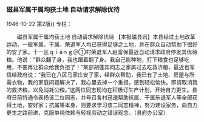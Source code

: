 ### 磁县军属干属均获土地  自动请求解除优待

1946-10-22
第2版()
专栏：

　　磁县军属干属均获土地
    自动请求解除优待
    【本报磁县讯】本县经过土地改革运动，一般军属、干属、荣退军人均已获得足够之土地，并在群众自动帮助下很好的安了家。十一区ｑｉāｎｇ＠①村荣退军人赵富保最近自动请求政府停发其优待粮。他说：“群众翻了身，我也跟着翻了身。我自己能种地，打下粮食也足够吃用，不要再让群众给我负担了！”某部胡蓬宾同志之家属过去吃救济粮，最近也写信给政府说：“我已在八区马家庄安了家，经群众帮助，我已有了土地、房屋与所需衣物，我的家庭问题解决了，我心里去掉一个重担，感到轻松愉快。即请取消我的救济粮，以免消耗公粮。”这两位同志现均在积极订生产计划，开始自力更生。县府日前特通令表扬该二位同志，并号召各村迅速帮助抗属、干属乐退军人等全部获得土地，安好家；抗属等本身，则要求学习该二同志精神，努力建设家务，向自力更生之路前进，克服单纯依赖与轻视劳动之错误观念。（县府办公室）
